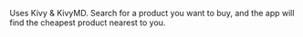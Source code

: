 Uses Kivy & KivyMD. Search for a product you want to buy, and the app will find the cheapest product nearest to you.
